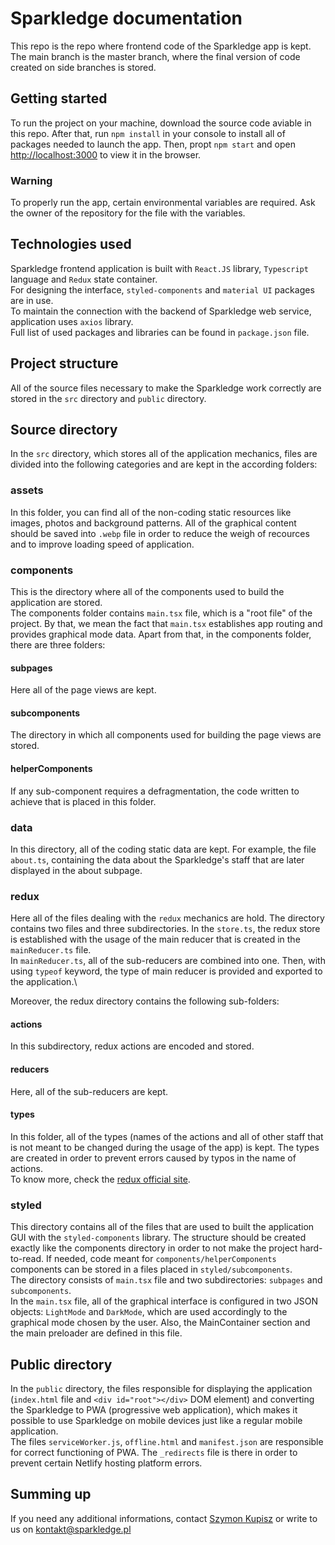 # Sparkledge documentation

This repo is the repo where frontend code of the Sparkledge app is kept. \
The main branch is the master branch, where the final version of code created on side branches is stored.

## Getting started
To run the project on your machine, download the source code aviable in this repo. After that, run `npm install` in your console to install all of packages needed to launch the app. Then, propt `npm start` and open [http://localhost:3000](http://localhost:3000) to view it in the browser.

### Warning
To properly run the app, certain environmental variables are required. Ask the owner of the repository for the file with the variables.


## Technologies used
Sparkledge frontend application is built with `React.JS` library, `Typescript` language and `Redux` state container.\
For designing the interface, `styled-components` and `material UI` packages are in use.\
To maintain the connection with the backend of Sparkledge web service, application uses `axios` library.\
Full list of used packages and libraries can be found in `package.json` file.

## Project structure
All of the source files necessary to make the Sparkledge work correctly are stored in the `src` directory and `public` directory.  
## Source directory 
In the `src` directory, which stores all of the application mechanics, files are divided into the following categories and are kept in the according folders:
### assets
In this folder, you can find all of the non-coding static resources like images, photos and background patterns. All of the graphical content should be saved into `.webp` file in order to reduce the weigh of recources and to improve loading speed of application.
### components
This is the directory where all of the components used to build the application are stored. \
The components folder contains `main.tsx` file, which is a "root file" of the project. By that, we mean the fact that `main.tsx` establishes app routing and provides graphical mode data. Apart from that, in the components folder, there are three folders:
#### subpages
Here all of the page views are kept.
#### subcomponents
The directory in which all components used for building the page views are stored.
#### helperComponents
If any sub-component requires a defragmentation, the code written to achieve that is placed in this folder.
### data
In this directory, all of the coding static data are kept. For example, the file `about.ts`, containing the data about the Sparkledge's staff that are later displayed in the about subpage.
### redux
Here all of the files dealing with the `redux` mechanics are hold. The directory contains two files and three subdirectories. 
In the `store.ts`, the redux store is established with the usage of the main reducer that is created in the `mainReducer.ts` file.   
In `mainReducer.ts`, all of the sub-reducers are combined into one. Then, with using `typeof` keyword, the type of main reducer is provided and exported to the application.\
    
Moreover, the redux directory contains the following sub-folders:
#### actions
In this subdirectory, redux actions are encoded and stored.
#### reducers
Here, all of the sub-reducers are kept.
#### types
In this folder, all of the types (names of the actions and all of other staff that is not meant to be changed during the usage of the app) is kept. The types are created in order to prevent errors caused by typos in the name of actions.  
To know more, check the [redux official site](https://redux.js.org/ "redux official site").
### styled
This directory contains all of the files that are used to built the application GUI with the `styled-components` library. The structure should be created exactly like the components directory in order to not make the project hard-to-read. If needed, code meant for `components/helperComponents` components can be stored in a files placed in `styled/subcomponents`.  
The directory consists of `main.tsx` file and two subdirectories: `subpages` and `subcomponents`.  
In the `main.tsx` file, all of the graphical interface is configured in two JSON objects: `LightMode` and `DarkMode`, which are used accordingly to the graphical mode chosen by the user. Also, the MainContainer section and the main preloader are defined in this file.  
## Public directory
In the `public` directory, the files responsible for displaying the application (`index.html` file and `<div id="root"></div>` DOM element) and converting the Sparkledge to PWA (progressive web application), which makes it possible to use Sparkledge on mobile devices just like a regular mobile application.  
The files `serviceWorker.js`, `offline.html` and `manifest.json` are responsible for correct functioning of PWA. The `_redirects` file is there in order to prevent certain Netlify hosting platform errors.  

## Summing up
If you need any additional informations, contact [Szymon Kupisz](https://github.com/SKupisz/ "Szymon Kupisz") or write to us on [kontakt@sparkledge.pl](mailto:kontakt@sparkledge.pl "kontakt@sparkledge.pl")
